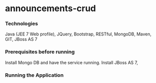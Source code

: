 # announcements-crud
<h3>Technologies</h3>
Java (JEE 7 Web profile), JQuery, Bootstrap, RESTful, MongoDB, Maven, GIT, JBoss AS 7



<h3>Prerequisites before running</h3>
Install Mongo DB and have the service running.
Install JBoss AS 7,

<h3>Running the Application</h3>


